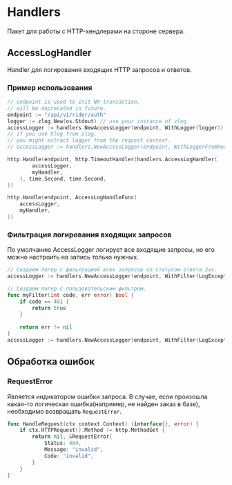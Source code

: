 # Handlers

Пакет для работы с HTTP-хендлерами на стороне сервера.

## AccessLogHandler

Handler для логирования входящих HTTP запросов и ответов.

### Пример использования

```go
// endpoint is used to init NR transaction,
// will be deprecated in future.
endpoint := "/api/v1/rider/auth"
logger := zlog.New(os.Stdout) // use your instance of zlog
accessLogger := handlers.NewAccessLogger(endpoint, WithLogger(logger))
// if you use hlog from zlog, 
// you might extract logger from the request context.
// accessLogger := handlers.NewAccessLogger(endpoint, WithLoggerFromReq())

http.Handle(endpoint, http.TimeoutHandler(handlers.AccessLogHandler(
        accessLogger,
        myHandler,
    ), time.Second, time.Second,
))

http.Handle(endpoint, AccessLogHandleFunc(
    accessLogger,
    myHandler,
))
```

### Фильтрация логирования входящих запросов

По умолчанию AccessLogger логирует все входящие запросы, но его можно настроить на запись только нужных.

```go
// Создаем логер с фильтрацией всех запросов со статусом ответа 2xx.
accessLogger := handlers.NewAccessLogger(endpoint, WithFilter(LogExcept2xx), WithLoggerFromReq())

// Создаем логер с пользовательским фильтром.
func myFilter(int code, err error) bool {
    if code == 401 {
        return true
    }
   
    return err != nil
}
accessLogger := handlers.NewAccessLogger(endpoint, WithFilter(LogExcept2xx), WithLoggerFromReq())
```

## Обработка ошибок

### RequestError

Является индикатором ошибки запроса. В случае, если произошла какая-то логическая ошибка(например, не найден заказ в
базе), необходимо возвращать `RequestError`.

```go
func HandleRequest(ctx context.Context) (interface{}, error) {
    if ctx.HTTPRequest().Method != http.MethodGet {
        return nil, &RequestError{
            Status: 404,
            Message: "invalid",
            Code: "invalid",
        }
    }
}
```
